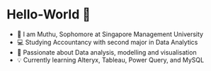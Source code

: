 # Hello-World :wave:
- :school: I am Muthu, Sophomore at Singapore Management University
- :computer: Studying Accountancy with second major in Data Analytics
- :seedling: Passionate about Data analysis, modelling and visualisation
- :bulb: Currently learning Alteryx, Tableau, Power Query, and MySQL
